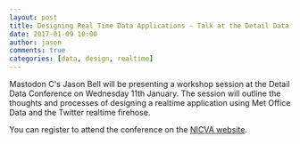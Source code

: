 ```yaml
---
layout: post
title: Designing Real Time Data Applications - Talk at the Detail Data Conference
date: 2017-01-09 10:00
author: jason
comments: true
categories: [data, design, realtime]
---
```

Mastodon C's Jason Bell will be presenting a workshop session at the Detail Data Conference on Wednesday 11th January. The session will outline the thoughts and processes of designing a realtime application using Met Office Data and the Twitter realtime firehose. 

You can register to attend the conference on the [NICVA website](http://www.nicva.org/event/detail-data-conference-open-data-for-funding-citizens-and-services).

 


